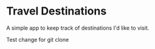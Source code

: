 # Travel Destinations

A simple app to keep track of destinations I'd like to visit.

Test change for git clone 
